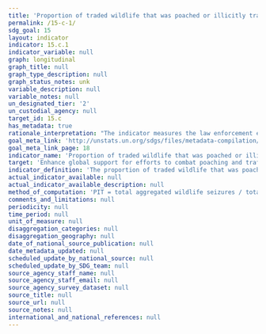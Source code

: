 ```yaml
---
title: 'Proportion of traded wildlife that was poached or illicitly trafficked'
permalink: /15-c-1/
sdg_goal: 15
layout: indicator
indicator: 15.c.1
indicator_variable: null
graph: longitudinal
graph_title: null
graph_type_description: null
graph_status_notes: unk
variable_description: null
variable_notes: null
un_designated_tier: '2'
un_custodial_agency: null
target_id: 15.c
has_metadata: true
rationale_interpretation: "The indicator measures the law enforcement effort to combat poaching and illegal trafficking of protected species of flora and fauna, with seizures representing law enforcement action. Since trends in seizures are meaningless without some indication of trends in demand, import and export permits issued (required under CITES) are used as an indicator of legal market demand. \nComparing seizures of wildlife and wildlife products and legal trade intends to measure the last part of the target \"address both demand and supply of illegal wildlife products\"."
goal_meta_link: 'http://unstats.un.org/sdgs/files/metadata-compilation/Metadata-Goal-15.pdf'
goal_meta_link_page: 18
indicator_name: 'Proportion of traded wildlife that was poached or illicitly trafficked'
target: 'Enhance global support for efforts to combat poaching and trafficking of protected species, including by increasing the capacity of local communities to pursue sustainable livelihood opportunities.'
indicator_definition: 'The proportion of traded wildlife that was poached or illicitly trafficked is defined as the proportion of total wildlife seizures to the total wildlife traded as evidenced by export permits issued. The different wildlife products traded and seized are compared by applying an aggregation measure. Concepts: Wildlife is defined as protected wild species of flora and fauna which are legally traded and included in the CITES Appendices. With the exception of Appendix I species, most protected wildlife is legally traded. Poaching is defined as the illegal taking of wildlife for the purposes of international trade. Illicit trafficking is defined as illegal import or export of wildlife. Export Permits are required to export CITES-listed wildlife by every Member State (defined in Article VI of CITES, which regulates the information export permit shall contain and in Resolution Conf. 8.5, in which the Conference of the Parties to the Convention agreed on the information to be included in an export permitiv). Seizures are the result of confiscation of wildlife or wildlife products by national law enforcement authorities. Seizures occur when law enforcement authorities have suspicion that the wildlife or wildlife product they encounter is obtained or trafficked illegally. Depending on where, when and why national law enforcement authorities seize wildlife and wildlife products, the information about the seized items corresponds more or less to the variables defined by CITES in the export permit. A minimum prerequisite of a seizure report is naming the species (or lowest taxonomic level possible) of the seized specimen. Also the quantity of specimens and the unit of measure are ideally included, as well as the trade term defining the product that is seized. Aggregation measure. The weight and number of seizures cannot be used as an indicator of poaching, because it is meaningless to compare or add the different wildlife products. Since legal trade does occur among all species products, including those listed on CITES Appendix I, it is possible to derive standard prices from import records in a common market and to determine, for example, what the relative value of rosewood is as compared to dried seahorses.'
actual_indicator_available: null
actual_indicator_available_description: null
method_of_computation: 'PIT = total aggregated wildlife seizures / total aggregated wildlife export permits issued  Aggregation: defining a common matrix to aggregate wildlife seizures related to different species. For the purpose of calculating an aggregated figure import and expert prices are associated to each species.  see report for further information on methodology and formulas.'
comments_and_limitations: null
periodicity: null
time_period: null
unit_of_measure: null
disaggregation_categories: null
disaggregation_geography: null
date_of_national_source_publication: null
date_metadata_updated: null
scheduled_update_by_national_source: null
scheduled_update_by_SDG_team: null
source_agency_staff_name: null
source_agency_staff_email: null
source_agency_survey_dataset: null
source_title: null
source_url: null
source_notes: null
international_and_national_references: null
---
```

